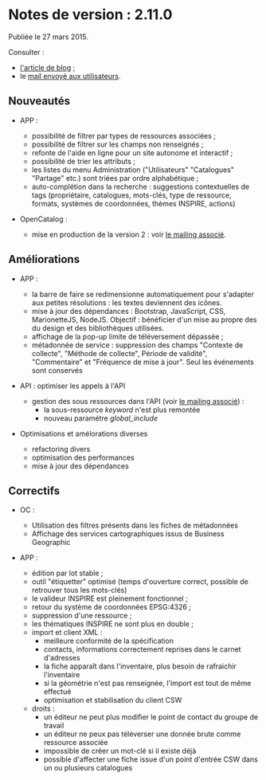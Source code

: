 # Notes de version : 2.11.0

Publiée le 27 mars 2015.

Consulter :
* [l'article de blog](http://blog.isogeo.com/isogeo-v2-11-plateforme-user-friendly) ;
* le [mail envoyé aux utilisateurs](http://eepurl.com/bhQtIn).

## Nouveautés

* APP :
	- possibilité de filtrer par types de ressources associées ;
	- possibilité de filtrer sur les champs non renseignés ;
	- refonte de l'aide en ligne pour un site autonome et interactif ;
	- possibilité de trier les attributs ;
	- les listes du menu Administration ("Utilisateurs" "Catalogues" "Partage" etc.) sont triées par ordre alphabétique ;
	- auto-complétion dans la recherche : suggestions contextuelles de tags (propriétaire, catalogues, mots-clés, type de ressource, formats, systèmes de coordonnées, thèmes INSPIRE, actions)

* OpenCatalog :
	- mise en production de la version 2 : voir [le mailing associé](http://eepurl.com/bfpoQb).

## Améliorations

* APP :
	- la barre de faire se redimensionne automatiquement pour s'adapter aux petites résolutions : les textes deviennent des icônes.
	- mise à jour des dépendances : Bootstrap, JavaScript, CSS, MarionetteJS, NodeJS. Objectif : bénéficier d'un mise au propre des du design et des bibliothèques utilisées.
	- affichage de la pop-up limite de téléversement dépassée ;
	- métadonnée de service : suppression des champs  "Contexte de collecte", "Méthode de collecte", Période de validité", "Commentaire" et "Fréquence de mise à jour". Seul les événements sont conservés

* API : optimiser les appels à l'API
	- gestion des sous ressources dans l'API (voir [le mailing associé](http://eepurl.com/bfJQsn)) :
	    + la sous-ressource *keyword* n'est plus remontée
	    + nouveau paramétre *global_include*

* Optimisations et amélorations diverses
	- refactoring divers
	- optimisation des performances
	- mise à jour des dépendances

## Correctifs

* OC :
	- Utilisation des filtres présents dans les fiches de métadonnées
	- Affichage des services cartographiques issus de Business Geographic

* APP :
	- édition par lot stable ;
	- outil "étiquetter" optimisé (temps d'ouverture correct, possible de retrouver tous les mots-clés)
	- le valideur INSPIRE est pleinement fonctionnel ;
	- retour du système de coordonnées EPSG:4326 ;
	- suppression d'une ressource ;
	- les thématiques INSPIRE ne sont plus en double ;
	- import et client XML :
		+ meilleure conformité de la spécification
		+ contacts, informations correctement reprises dans le carnet d'adresses
		+ la fiche apparaît dans l'inventaire, plus besoin de rafraichir l'inventaire
		+ si la géométrie n'est pas renseignée, l'import est tout de même effectué
		+ optimisation et stabilisation du client CSW

	* droits :
		- un éditeur ne peut plus modifier le point de contact du groupe de travail
		- un éditeur ne peux pas téléverser une donnée brute comme ressource associée
		- impossible de créer un mot-clé si il existe déjà
		- possible d'affecter une fiche issue d'un point d'entrée CSW dans un ou plusieurs catalogues


